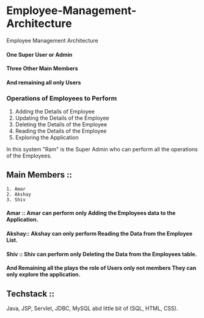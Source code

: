 # Employee-Management-Architecture

Employee Management Architecture

#### One Super User or Admin
#### Three Other Main Members
#### And remaining all only Users

### Operations of Employees to Perform
  1. Adding the Details of Employee
  2. Updating the Details of the Employee
  3. Deleting the Details of the Employee
  4. Reading the Details of the Employee
  5. Exploring the Application

In this system "Ram" is the Super Admin who can perform all the operations of the Employees.
## Main Members ::
	1. Amar
	2. Akshay
	3. Shiv

#### Amar 	:: Amar can perform only Adding the Employees data to the Application.
#### Akshay:: Akshay can only perform Reading the Data from the Employee List.
#### Shiv 	:: Shiv can perform only Deleting the Data from the Employees table.

#### And Remaining all the plays the role of Users only not members They can only explore the application.

## Techstack :: 
Java, JSP, Servlet, JDBC, MySQL abd little bit of (SQL, HTML, CSS).
